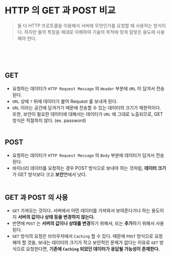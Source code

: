 # HTTP 의 GET 과 POST 비교
> 둘 다 HTTP 프로토콜을 이용해서 서버에 무엇인가를 요청할 때 사용하는 방식이다. 하지만 둘의 특징을 제대로 이해하여 기술의 목적에 맞게 알맞은 용도에 사용해야 한다.

<br><br><br>

## GET
- 요청하는 데이터가 `HTTP Request Message` 의 `Header` 부분에 `URL` 이 담겨서 전송된다.
- `URL` 상에 `?` 뒤에 데이터가 붙어 Request 를 보내게 된다.
- `URL` 이라는 공간에 담겨가기 때문에 전송할 수 있는 데이터의 크기가 제한적이다. 또한, 보안이 필요한 데이터에 대해서는 데이터가 `URL` 에 그대로 노출되므로, GET 방식은 적절하지 않다. (ex. password)
<br><br>

## POST
- 요청하는 데이터가 `HTTP Request Message` 의 `Body` 부분에 데이터가 담겨서 전송된다.
- 바이너리 데이터를 요청하는 경우 POST 방식으로 보내야 하는 것처럼, **데이터 크기**가 GET 방식보다 크고 **보안**면에서 낫다.
<br><br>

## GET 과 POST 의 사용
- `GET` 가져오는 것이다. 서버에서 어떤 데이터를 가져와서 보여준다거나 하는 용도이지 **서버의 값이나 상태 등을 변경하지 않는다.**
- 반면에 `POST` 는 **서버의 값이나 상태를 변경**하기 위해서, 또는 **추가**하기 위해서 사용된다.
- `GET` 방식의 요청은 브라우저에서 `Caching` 할 수 있다. 때문에 `POST` 방식으로 요청해야 할 것을, 보내는 데이터의 크기가 작고 보안적인 문제가 없다는 이유로 `GET` 방식으로 요청한다면, **기존에 `Caching` 되었던 데이터가 응답될 가능성이 존재한다.**
